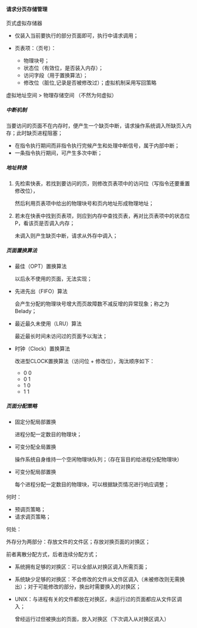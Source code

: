 #### 请求分页存储管理

页式虚拟存储器

- 仅装入当前要执行的部分页面即可，执行中请求调用；

- 页表项：（页号）：
    - 物理块号；
    - 状态位（有效位，是否装入内存）；
    - 访问字段（用于置换算法）；
    - 修改位（脏位,记录是否被修改过）；虚拟机制采用写回策略

虚拟地址空间 > 物理存储空间 （不然为何虚拟）

##### 中断机制

当要访问的页面不在内存时，便产生一个缺页中断，请求操作系统调入所缺页入内存；此时缺页进程阻塞；

- 在指令执行期间而非指令执行完候产生和处理中断信号，属于内部中断；
- 一条指令执行期间，可产生多次中断；



##### 地址转换

1. 先检索快表，若找到要访问的页，则修改页表项中的访问位（写指令还要重置修改位），

    然后利用页表项中给出的物理块号和页内地址形成物理地址；

2. 若未在快表中找到页表项，则应到内存中查找页表，再对比页表项中的状态位P，看该页是否调入内存；

    未调入则产生缺页中断，请求从外存中调入；



##### 页面置换算法

- 最佳（OPT）置换算法

    以后永不使用的页面，无法实现；

- 先进先出（FIFO）算法

    会产生分配的物理块号增大而页故障数不减反增的异常现象；称之为 Belady；

- 最近最久未使用（LRU）算法

    最近最长时间未访问过的页面予以淘汰；

- 时钟（Clock）置换算法

    改进型CLOCK置换算法（访问位 + 修改位），淘汰顺序如下：

    - 0 0 
    - 0 1 
    - 1 0
    - 1 1

##### 页面分配策略

- 固定分配局部置换

    进程分配一定数目的物理块；

- 可变分配全局置换

    操作系统自身维持一个空闲物理块队列；（存在盲目的给进程分配物理块）

- 可变分配局部置换

    每个进程分配一定数目的物理块，可以根据缺页情况进行响应调整；

何时：

- 预调页策略；
- 请求调页策略；

何处：

外存分为两部分：存放文件的文件区；存放对换页面的对换区；

前者离散分配方式，后者连续分配方式；

- 系统拥有足够的对换区：可以全部从对换区调入所需页面；

- 系统缺少足够的对换区：不会修改的文件从文件区调入（未被修改则无需换出）；对于可能修改的部分，换出时需要换入的对换区；

- UNIX：与进程有关的文件都放在对换区，未运行过的页面都应从文件区调入；

    曾经运行过但被换出的页面，放入对换区（下次调入从对换区调入）